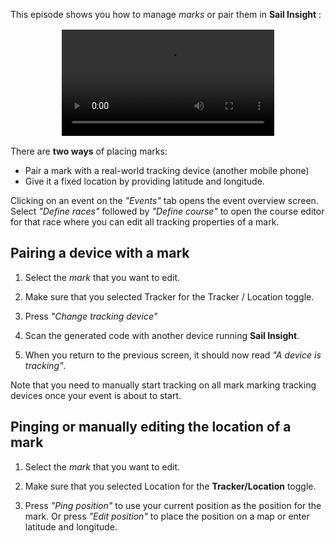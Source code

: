 This episode shows you how to manage *marks* or pair them in **Sail Insight** :

<video
  controls="true"
  src="https://sapsailing-documentation.s3.eu-west-1.amazonaws.com/SailInsight/Managing+Marks+%5Bf3fjGuP-SbU%5D.webm"
  type="video/webm"
  style="display:block;margin:1rem auto;max-width:100%;width:340px;height:auto;">
  Your browser does not support the video tag.
</video>

There are **two ways** of placing marks: 
- Pair a mark with a real-world tracking device (another mobile phone) 
- Give it a fixed location by providing latitude and longitude.

Clicking on an event on the *"Events"* tab opens the event overview screen. Select *"Define races"* followed by *"Define course"* to open the course editor for that race where you can edit all tracking properties of a mark.

## Pairing a device with a mark
1. Select the *mark* that you want to edit.

2. Make sure that you selected Tracker for the Tracker / Location toggle.

3. Press *"Change tracking device"*

4. Scan the generated code with another device running **Sail Insight**.

5. When you return to the previous screen, it should now read *"A device is tracking"*.

Note that you need to manually start tracking on all mark marking tracking devices once your event is about to start.

## Pinging or manually editing the location of a mark
1. Select the *mark* that you want to edit.

2. Make sure that you selected Location for the **Tracker/Location** toggle.

3. Press *"Ping position"* to use your current position as the position for the mark. Or press *"Edit position"* to place the position on a map or enter latitude and longitude.